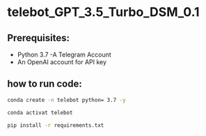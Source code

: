# telebot_GPT_3.5_Turbo_DSM_0.1


## Prerequisites:
 - Python 3.7
 -A Telegram Account 
- An OpenAI account for API key


## how to run code:
```bash 
conda create -n telebot python= 3.7 -y
```

```bash 
conda activat telebot
```

```bash 
pip install -r requirements.txt
```